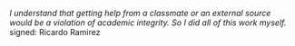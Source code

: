 *I understand that getting help from a classmate or an external source would
be a violation of academic integrity. So I did all of this work myself.*
signed: Ricardo Ramirez

